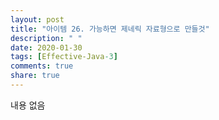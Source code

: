 ```yaml
---
layout: post
title: "아이템 26. 가능하면 제네릭 자료형으로 만들것"
description: " "
date: 2020-01-30
tags: [Effective-Java-3]
comments: true
share: true
---
```


내용 없음 